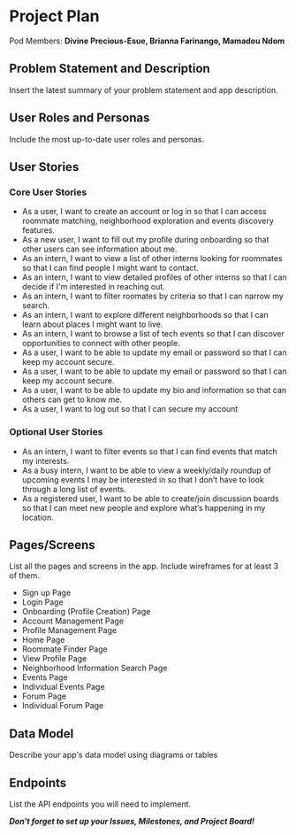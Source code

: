 # Project Plan

Pod Members: **Divine Precious-Esue, Brianna Farinango, Mamadou Ndom**

## Problem Statement and Description

Insert the latest summary of your problem statement and app description.

## User Roles and Personas

Include the most up-to-date user roles and personas.

## User Stories

### Core User Stories
- As a user, I want to create an account or log in so that I can access roommate matching, neighborhood exploration and events discovery features. 
- As a new user, I want to fill out my profile during onboarding so that other users can see information about me.
- As an intern, I want to view a list of other interns looking for roommates so that I can find people I might want to contact.
- As an intern, I want to view detailed profiles of other interns so that I can decide if I'm interested in reaching out.
- As an intern, I want to filter roomates by criteria so that I can narrow my search.
- As an intern, I want to explore different neighborhoods so that I can learn about places I might want to live.
- As an intern, I want to browse a list of tech events so that I can discover opportunities to connect with other people.
- As a user, I want to be able to update my email or password so that I can keep my account secure.
- As a user, I want to be able to update my email or password so that I can keep my account secure.
- As a user, I want to be able to update my bio and information so that can others can get to know me.
- As a user, I want to log out so that I can secure my account

### Optional User Stories
- As an intern, I want to filter events so that I can find events that match my interests.
- As a busy intern, I want to be able to view a weekly/daily roundup of upcoming events I may be interested in so that I don’t have to look through a long list of events.
- As a registered user, I want to be able to create/join discussion boards so that I can meet new people and explore what’s happening in my location.

## Pages/Screens

List all the pages and screens in the app. Include wireframes for at least 3 of them.
- Sign up Page
- Login Page
- Onboarding (Profile Creation) Page
- Account Management Page
- Profile Management Page
- Home Page
- Roommate Finder Page
- View Profile Page
- Neighborhood Information Search Page
- Events Page
- Individual Events Page
- Forum Page
- Individual Forum Page

## Data Model

Describe your app's data model using diagrams or tables

## Endpoints

List the API endpoints you will need to implement.

***Don't forget to set up your Issues, Milestones, and Project Board!***
